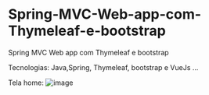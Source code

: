 # Spring-MVC-Web-app-com-Thymeleaf-e-bootstrap
Spring MVC Web app com Thymeleaf e bootstrap

Tecnologias: Java,Spring, Thymeleaf, bootstrap e VueJs ...

Tela home: ![image](https://user-images.githubusercontent.com/29668363/202795523-6b0585ee-8463-4a93-9a75-f2f71b64e2c4.png)
